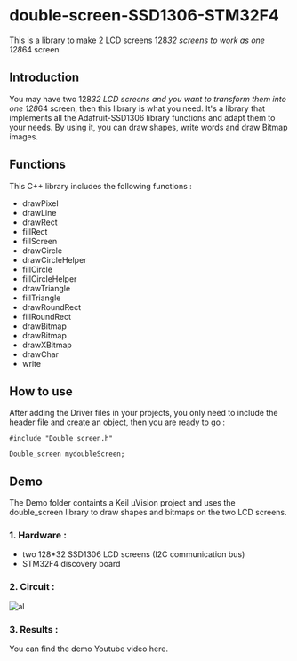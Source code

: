 # double-screen-SSD1306-STM32F4
This is a library to make 2 LCD screens 128*32 screens to work as one 128*64 screen

## Introduction
You may have two 128*32 LCD screens and you want to transform them into one 128*64 screen, then this library is what you need.
It's a library that implements all the Adafruit-SSD1306 library functions and adapt them to your needs. By using it, you can draw shapes,
write words and draw Bitmap images.

## Functions
This C++ library includes the following functions :

- drawPixel
- drawLine
- drawRect
- fillRect
- fillScreen
- drawCircle
- drawCircleHelper
- fillCircle
- fillCircleHelper
- drawTriangle
- fillTriangle
- drawRoundRect
- fillRoundRect
- drawBitmap
- drawBitmap
- drawXBitmap
- drawChar
- write

## How to use
After adding the Driver files in your projects, you only need to include the header file and create an object, then you are ready to go :
```
#include "Double_screen.h"

Double_screen mydoubleScreen;
```

## Demo
The Demo folder containts a Keil µVision project and uses the double_screen library to draw shapes and bitmaps on the two LCD screens. 
### 1. Hardware : 
  - two 128*32 SSD1306 LCD screens (I2C communication bus)
  - STM32F4 discovery board
### 2. Circuit :

![al](https://img.techpowerup.org/200409/double-lcd-circuit.jpg)

### 3. Results :
You can find the demo Youtube video here.

